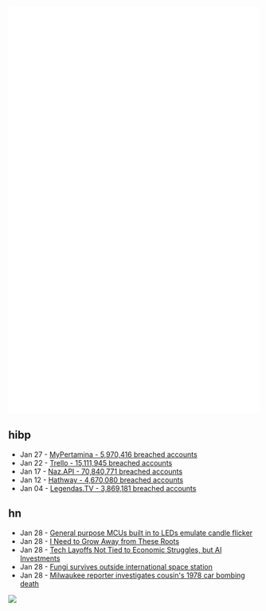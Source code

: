 ![Metrics](https://raw.githubusercontent.com/phixion/phixion/master/metrics.svg)

## hibp

<!--
for https://github.com/phixion/phixion/blob/main/.github/workflows/feeds.yml
-->
<!--START_SECTION:haveibeenpwnd-->
- Jan 27 - [MyPertamina - 5,970,416 breached accounts](https://haveibeenpwned.com/PwnedWebsites#MyPertamina)
- Jan 22 - [Trello - 15,111,945 breached accounts](https://haveibeenpwned.com/PwnedWebsites#Trello)
- Jan 17 - [Naz.API - 70,840,771 breached accounts](https://haveibeenpwned.com/PwnedWebsites#NazApi)
- Jan 12 - [Hathway - 4,670,080 breached accounts](https://haveibeenpwned.com/PwnedWebsites#Hathway)
- Jan 04 - [Legendas.TV - 3,869,181 breached accounts](https://haveibeenpwned.com/PwnedWebsites#LegendasTV)
<!--END_SECTION:haveibeenpwnd-->

## hn

<!--
for https://github.com/phixion/phixion/blob/main/.github/workflows/feeds.yml
-->
<!--START_SECTION:hn-->
- Jan 28 - [General purpose MCUs built in to LEDs emulate candle flicker](https://cpldcpu.wordpress.com/2024/01/14/revisiting-candle-flicker-leds-now-with-integrated-timer/)
- Jan 28 - [I Need to Grow Away from These Roots](https://www.vitling.xyz/i-need-to-grow-away-from-these-roots/)
- Jan 28 - [Tech Layoffs Not Tied to Economic Struggles, but AI Investments](https://decodetoday.com/tech-layoffs-due-to-ai/)
- Jan 28 - [Fungi survives outside international space station](https://www.agenciasinc.es/en/News/Antarctic-fungi-survive-Martian-conditions-on-the-International-Space-Station)
- Jan 28 - [Milwaukee reporter investigates cousin's 1978 car bombing death](https://www.jsonline.com/story/news/investigations/2024/01/17/milwaukee-reporter-investigates-cousins-1978-car-bombing-death/71883074007/)
<!--END_SECTION:hn-->

<!--
for https://yhype.me
-->
![](https://hit.yhype.me/github/profile?user_id=13013670)
